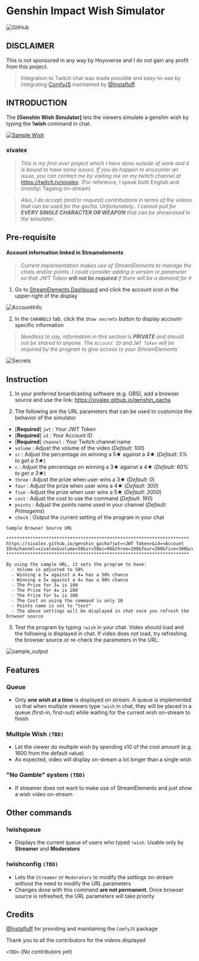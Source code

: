 # Genshin Impact Wish Simulator
![GitHub](https://img.shields.io/badge/license-MIT-brightgreen)

## DISCLAIMER ##
This is not sponsored in any way by Hoyoverse and I do not gain any profit from this project.

> Integration to Twitch chat was made possible and easy-to-use by integrating [ComfyJS](https://github.com/instafluff/ComfyJS#readme) maintained by [@Instafluff](https://twitch.tv/instafluff).

## INTRODUCTION

The **[Genshin Wish Simulator]** lets the viewers simulate a genshin wish by typing the **!wish** command in chat.

[![Sample Wish](https://img.youtube.com/vi/yIYZ12OUEwk/hqdefault.jpg)](https://youtu.be/yIYZ12OUEwk)

### xivalex ###
> *This is my first-ever project which I have done outside of work and it is bound to have some issues.
> If you do happen to encounter an issue, you can contact me by visiting me on my twitch channel at https://twitch.tv/xivalex.* (For reference, I speak both English and (mostly) Tagalog on-stream)

> *Also, I do accept (and/or request) contributions in terms of the videos that can be used for the gacha. Unfortunately.. I cannot pull for **EVERY SINGLE CHARACTER OR WEAPON** that can be showcased in the simulator..*

## Pre-requisite ##

#### Account information linked in Streamelements
> *Current implementation makes use of StreamElements to manage the chats and/or points. I could consider adding a version or parameter so that JWT Token **will not be required** if there will be a demand for it*
1. Go to [StreamElements Dashboard](https://streamelements.com/dashboard) and click the account icon in the upper-right of the display

![AccountInfo](https://i.imgur.com/BrL7emT.png)

2. In the `CHANNELS` tab, click the `Show secrets` button to display account-specific information
> *Needless to say, information in this section is **PRIVATE** and should not be shared to anyone. The `Account ID` and `JWT Token` will be required by the program to give access to your StreamElements*

![Secrets](https://i.imgur.com/jkVz5kz.png)

## Instruction ##

1. In your preferred broardcasting software (e.g. OBS), add a browser source and use the link: https://xivalex.github.io/genshin_gacha

2. The following are the URL parameters that can be used to customize the behavior of the simulator
- [**Required**] `jwt` : Your JWT Token
- [**Required**] `id` : Your Account ID
- [**Required**] `channel` : Your Twitch channel name
- `volume` : Adjust the volume of the video (*Default: 100*)
- `sr` : Adjust the percentage on winning a 5★ against a 4★ (*Default: 5% to get a 5★*)
- `c` : Adjust the percentage on winning a 3★ against a 4★ (*Default: 60% to get a 3★*)
- `three` : Adjust the prize when user wins a 3★ (*Default: 0*)
- `four` : Adjust the prize when user wins a 4★ (*Default: 300*)
- `five` : Adjust the prize when user wins a 5★ (*Default: 2000*)
- `cost` : Adjust the cost to use the command (*Default: 160*)
- `points` : Adjust the points name used in your channel (*Default: Primogems*)
- `check` : Output the current setting of the program in your chat

```
Sample Browser Source URL

*********************************************************************
https://xivalex.github.io/genshin_gacha?jwt=<JWT Token>&id=<Account ID>&channel=xivalex&volume=50&sr=50&c=90&three=100&four=200&five=300&cost=10&points=test&check=true
*********************************************************************

By using the sample URL, it sets the program to have:
  - Volume is adjusted to 50%
  - Winning a 5★ against a 4★ has a 50% chance
  - Winning a 3★ against a 4★ has a 90% chance
  - The Prize for 3★ is 100
  - The Prize for 4★ is 200
  - The Prize for 5★ is 300
  - The Cost on using the command is only 10
  - Points name is set to "test"
  - The above settings will be displayed in chat once you refresh the browser source
```

3. Test the program by typing `!wish` in your chat. Video should load and the following is displayed in chat. If video does not load, try refreshing the browser source or re-check the parameters in the URL.

![sample_output](https://i.imgur.com/UKouEut.png)

## Features ##
### Queue ###
- Only **one wish at a time** is displayed on stream. A queue is implemented so that when multiple viewers type `!wish` in chat, they will be placed in a queue (first-in, first-out) while waiting for the current wish on-stream to finish

### Multiple Wish `(TBD)` ###
- Let the viewer do multiple wish by spending x10 of the cost amount (e.g. 1600 from the default value)
- As expected, video will display on-stream a lot longer than a single wish

### "No Gamble" system `(TBD)` ###
- If streamer does not want to make use of StreamElements and just show a wish video on-stream

## Other commands ##

### !wishqueue ###
- Displays the current queue of users who typed `!wish`. Usable only by **Streamer** and **Moderators**

### !wishconfig `(TBD)` ###
- Lets the `Streamer` or `Moderators` to modify the settings on-stream without the need to modify the URL parameters
- Changes done with this command **are not permanent**. Once browser source is refreshed, the URL parameters will take priority

## Credits ##

[@Instafluff](https://twitch.tv/instafluff) for providing and maintaining the `ComfyJS` package

Thank you to all the contributors for the videos displayed

`<TBD>` (*No contributors yet*)